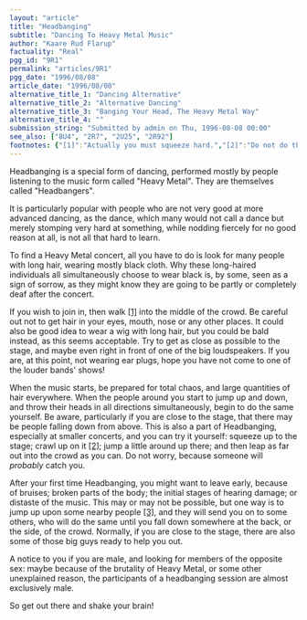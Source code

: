 ```yaml
---
layout: "article"
title: "Headbanging"
subtitle: "Dancing To Heavy Metal Music"
author: "Kaare Rud Flarup"
factuality: "Real"
pgg_id: "9R1"
permalink: "articles/9R1"
pgg_date: "1996/08/08"
article_date: "1996/08/08"
alternative_title_1: "Dancing Alternative"
alternative_title_2: "Alternative Dancing"
alternative_title_3: "Banging Your Head, The Heavy Metal Way"
alternative_title_4: ""
submission_string: "Submitted by admin on Thu, 1996-08-08 00:00"
see_also: ["8U4", "2R7", "2U25", "2R92"]
footnotes: {"[1]":"Actually you must squeeze hard.","[2]":"Do not do this if you have not seen anyone else doing it, as some very big guys might appear and give you a solid kick in the head, or at least throw you out.","[3]":"There will probably always be some other people very near you."}
---
```

<div>
<p>Headbanging is a special form of dancing, performed mostly by people listening to the music form called "Heavy Metal". They are themselves called "Headbangers".</p>
<p>It is particularly popular with people who are not very good at more advanced dancing, as the dance, which many would not call a dance but merely stomping very hard at something, while nodding fiercely for no good reason at all, is not all that hard to learn.</p>
<p>To find a Heavy Metal concert, all you have to do is look for many people with long hair, wearing mostly black cloth. Why these long-haired individuals all simultaneously choose to wear black is, by some, seen as a sign of sorrow, as they might know they are going to be partly or completely deaf after the concert.</p>
<p>If you wish to join in, then walk <a href="#footnotes.1" class="footnote-link">[1]</a> into the middle of the crowd. Be careful out not to get hair in your eyes, mouth, nose or any other places. It could also be good idea to wear a wig with long hair, but you could be bald instead, as this seems acceptable. Try to get as close as possible to the stage, and maybe even right in front of one of the big loudspeakers. If you are, at this point, not wearing ear plugs, hope you have not come to one of the louder bands' shows!</p>
<p>When the music starts, be prepared for total chaos, and large quantities of hair everywhere. When the people around you start to jump up and down, and throw their heads in all directions simultaneously, begin to do the same yourself. Be aware, particularly if you are close to the stage, that there may be people falling down from above. This is also a part of Headbanging, especially at smaller concerts, and you can try it yourself: squeeze up to the stage; crawl up on it <a href="#footnotes.2" class="footnote-link">[2]</a>; jump a little around up there; and then leap as far out into the crowd as you can. Do not worry, because someone will <em>probably</em> catch you.</p>
<p>After your first time Headbanging, you might want to leave early, because of bruises; broken parts of the body; the initial stages of hearing damage; or distaste of the music. This may or may not be possible, but one way is to jump up upon some nearby people <a href="#footnotes.3" class="footnote-link">[3]</a>, and they will send you on to some others, who will do the same until you fall down somewhere at the back, or the side, of the crowd. Normally, if you are close to the stage, there are also some of those big guys ready to help you out.</p>
<p>A notice to you if you are male, and looking for members of the opposite sex: maybe because of the brutality of Heavy Metal, or some other unexplained reason, the participants of a headbanging session are almost exclusively male.</p>
<p>So get out there and shake your brain!</p>
</div>
